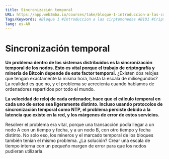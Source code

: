 ```yaml
---
title: Sincronización temporal
URL: https://app.web3mba.io/courses/take/bloque-1-introduccion-a-las-criptomonedas/texts/35448728-u1-2-6-sincronizacion-temporal
Tags/Keywords: #Bloque 1 #Introduccion a las cirptomonedas #B1U1 #Criptomonedas #Revolucion del dinero #Sincronizacion #Sincronización temporal
lang: es-AR
---
```

# Sincronización temporal
**Un problema dentro de los sistemas distribuidos es la sincronización temporal de los nodos. Esto es vital porque el trabajo de criptografía y minería de Bitcoin depende de este factor temporal.**
¿Existen dos relojes que tengan exactamente la misma hora, hasta la escala de milisegundos? La realidad es que no, y el problema se acrecienta cuando hablamos de ordenadores repartidos por todo el mundo.

**La velocidad de reloj de cada ordenador, hace que el cálculo temporal en cada uno de estos sea ligeramente distinto. Incluso usando protocolos de sincronización temporal como NTP, el problema persiste debido a la latencia que existe en la red, y los márgenes de error de estos servicios.** 

Resolver el problema era vital, porque una transacción podía llegar a un nodo A con un tiempo y fecha, y a un nodo B, con otro tiempo y fecha distinto. No solo eso, los mineros y el marcado temporal de los bloques también tenían el mismo problema. ¿La solución? Crear una escala de tiempo interna con un pequeño margen de error para que los nodos pudieran utilizarla.